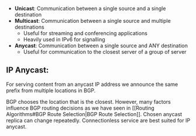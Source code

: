 - **Unicast**: Communication between a single source and a single destination
- **Multicast**: Communication between a single source and multiple destinations
	- Useful for streaming and conferencing applications
	- Heavily used in IPv6 for signalling
- **Anycast**: Communication between a single source and ANY destination
	- Useful for communication to the closest server of a group of server


## IP Anycast:
For serving content from an anycast IP address we announce the same prefix from multiple locations in BGP.

BGP chooses the location that is the closest. However, many factors influence BGP routing decisions as we have seen in [[Routing Algorithms#BGP Route Selection|BGP Route Selection]]. Chosen anycast replica can change repeatedly. Connectionless service are best suited for IP anycast.


